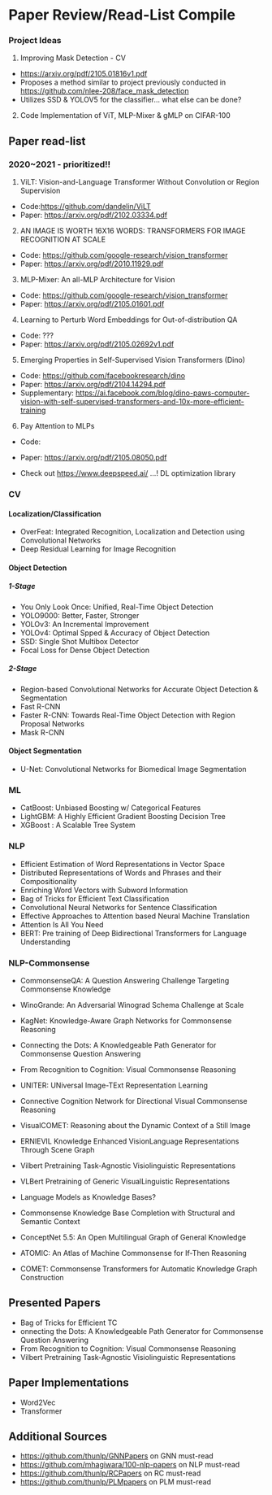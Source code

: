 # Paper Review/Read-List Compile

### Project Ideas
1) Improving Mask Detection - CV
- https://arxiv.org/pdf/2105.01816v1.pdf
- Proposes a method similar to project previously conducted in https://github.com/nlee-208/face_mask_detection
- Utilizes SSD & YOLOV5 for the classifier... what else can be done?

2) Code Implementation of ViT, MLP-Mixer & gMLP on CIFAR-100

## Paper read-list
### 2020~2021 - prioritized!!
1) ViLT: Vision-and-Language Transformer Without Convolution or Region Supervision
- Code:https://github.com/dandelin/ViLT
- Paper: https://arxiv.org/pdf/2102.03334.pdf

2) AN IMAGE IS WORTH 16X16 WORDS: TRANSFORMERS FOR IMAGE RECOGNITION AT SCALE
- Code: https://github.com/google-research/vision_transformer
- Paper: https://arxiv.org/pdf/2010.11929.pdf

3) MLP-Mixer: An all-MLP Architecture for Vision
- Code: https://github.com/google-research/vision_transformer
- Paper: https://arxiv.org/pdf/2105.01601.pdf

4) Learning to Perturb Word Embeddings for Out-of-distribution QA
- Code: ???
- Paper: https://arxiv.org/pdf/2105.02692v1.pdf

5) Emerging Properties in Self-Supervised Vision Transformers (Dino)
- Code: https://github.com/facebookresearch/dino
- Paper: https://arxiv.org/pdf/2104.14294.pdf
- Supplementary: https://ai.facebook.com/blog/dino-paws-computer-vision-with-self-supervised-transformers-and-10x-more-efficient-training

6) Pay Attention to MLPs
- Code:
- Paper: https://arxiv.org/pdf/2105.08050.pdf


- Check out https://www.deepspeed.ai/  ...! DL optimization library

### CV
#### Localization/Classification
- OverFeat: Integrated Recognition, Localization and Detection using Convolutional Networks
- Deep Residual Learning for Image Recognition

#### Object Detection
##### 1-Stage
- You Only Look Once: Unified, Real-Time Object Detection
- YOLO9000: Better, Faster, Stronger
- YOLOv3: An Incremental Improvement
- YOLOv4: Optimal Spped & Accuracy of Object Detection
- SSD: Single Shot Multibox Detector
- Focal Loss for Dense Object Detection

##### 2-Stage
- Region-based Convolutional Networks for Accurate Object Detection & Segmentation
- Fast R-CNN
- Faster R-CNN: Towards Real-Time Object Detection with Region Proposal Networks
- Mask R-CNN

#### Object Segmentation
- U-Net: Convolutional Networks for Biomedical Image Segmentation

### ML
- CatBoost: Unbiased Boosting w/ Categorical Features
- LightGBM: A Highly Efficient Gradient Boosting Decision Tree
- XGBoost : A Scalable Tree System

### NLP
- Efficient Estimation of Word Representations in Vector Space
- Distributed Representations of Words and Phrases and their Compositionality
- Enriching Word Vectors with Subword Information
- Bag of Tricks for Efficient Text Classification 
- Convolutional Neural Networks for Sentence Classification
- Effective Approaches to Attention based Neural Machine Translation
- Attention Is All You Need
- BERT: Pre training of Deep Bidirectional Transformers for Language Understanding

### NLP-Commonsense
- CommonsenseQA: A Question Answering Challenge Targeting Commonsense Knowledge
- WinoGrande: An Adversarial Winograd Schema Challenge at Scale
- KagNet: Knowledge-Aware Graph Networks for Commonsense Reasoning
- Connecting the Dots: A Knowledgeable Path Generator for Commonsense Question Answering

- From Recognition to Cognition: Visual Commonsense Reasoning
- UNITER: UNiversal Image-TExt Representation Learning
- Connective Cognition Network for Directional Visual Commonsense Reasoning
- VisualCOMET: Reasoning about the Dynamic Context of a Still Image
- ERNIEVIL Knowledge Enhanced VisionLanguage Representations Through Scene Graph
- Vilbert Pretraining Task-Agnostic Visiolinguistic Representations
- VLBert Pretraining of Generic VisualLinguistic Representations

- Language Models as Knowledge Bases? 
- Commonsense Knowledge Base Completion with Structural and Semantic Context
- ConceptNet 5.5: An Open Multilingual Graph of General Knowledge
- ATOMIC: An Atlas of Machine Commonsense for If-Then Reasoning
- COMET: Commonsense Transformers for Automatic Knowledge Graph Construction

## Presented Papers
- Bag of Tricks for Efficient TC
- onnecting the Dots: A Knowledgeable Path Generator for Commonsense Question Answering
- From Recognition to Cognition: Visual Commonsense Reasoning
- Vilbert Pretraining Task-Agnostic Visiolinguistic Representations

## Paper Implementations
- Word2Vec
- Transformer


## Additional Sources
- https://github.com/thunlp/GNNPapers on GNN must-read
- https://github.com/mhagiwara/100-nlp-papers on NLP must-read
- https://github.com/thunlp/RCPapers on RC must-read
- https://github.com/thunlp/PLMpapers on PLM must-read

